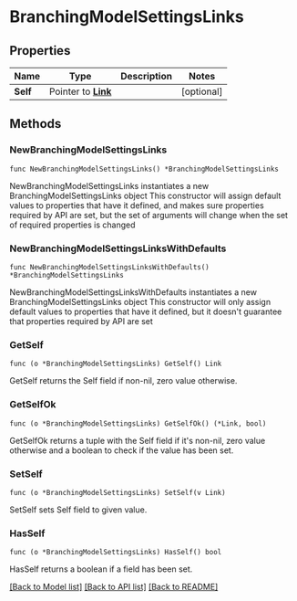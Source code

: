 # BranchingModelSettingsLinks

## Properties

Name | Type | Description | Notes
------------ | ------------- | ------------- | -------------
**Self** | Pointer to [**Link**](Link.md) |  | [optional] 

## Methods

### NewBranchingModelSettingsLinks

`func NewBranchingModelSettingsLinks() *BranchingModelSettingsLinks`

NewBranchingModelSettingsLinks instantiates a new BranchingModelSettingsLinks object
This constructor will assign default values to properties that have it defined,
and makes sure properties required by API are set, but the set of arguments
will change when the set of required properties is changed

### NewBranchingModelSettingsLinksWithDefaults

`func NewBranchingModelSettingsLinksWithDefaults() *BranchingModelSettingsLinks`

NewBranchingModelSettingsLinksWithDefaults instantiates a new BranchingModelSettingsLinks object
This constructor will only assign default values to properties that have it defined,
but it doesn't guarantee that properties required by API are set

### GetSelf

`func (o *BranchingModelSettingsLinks) GetSelf() Link`

GetSelf returns the Self field if non-nil, zero value otherwise.

### GetSelfOk

`func (o *BranchingModelSettingsLinks) GetSelfOk() (*Link, bool)`

GetSelfOk returns a tuple with the Self field if it's non-nil, zero value otherwise
and a boolean to check if the value has been set.

### SetSelf

`func (o *BranchingModelSettingsLinks) SetSelf(v Link)`

SetSelf sets Self field to given value.

### HasSelf

`func (o *BranchingModelSettingsLinks) HasSelf() bool`

HasSelf returns a boolean if a field has been set.


[[Back to Model list]](../README.md#documentation-for-models) [[Back to API list]](../README.md#documentation-for-api-endpoints) [[Back to README]](../README.md)


